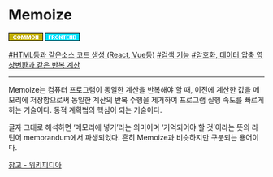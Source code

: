 # Memoize

![Common](../../2TAT1C/Label_Common.png)
![Frontend](../../2TAT1C/Label_Frontend.png)

<a href="https://whatthefuck.is/memoization">#HTML등과 같은소스 코드 생성 (React, Vue등)</a>
<a href="검색 기능">#검색 기능</a>
<a href="">#암호화, 데이터 압축 영상변환과 같은 반복 계산</a>

---

Memoize는 컴퓨터 프로그램이 동일한 계산을 반복해야 할 때, 이전에 계산한 값을 메모리에 저장함으로써 동일한 계산의 반복 수행을 제거하여 프로그램 실행 속도를 빠르게 하는 기술이다. 동적 계획법의 핵심이 되는 기술이다.

글자 그대로 해석하면 ‘메모리에 넣기’라는 의미이며 ‘기억되어야 할 것’이라는 뜻의 라틴어 memorandum에서 파생되었다. 흔히 Memoize과 비슷하지만 구분되는 용어이다.

<a href="https://ko.wikipedia.org/wiki/%EB%A9%94%EB%AA%A8%EC%9D%B4%EC%A0%9C%EC%9D%B4%EC%85%98">참고 - 위키피디아</a>

